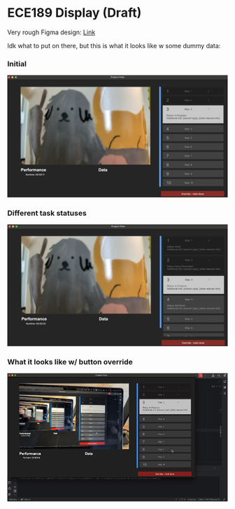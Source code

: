 # ECE189 Display (Draft)

Very rough Figma design: [Link](https://www.figma.com/file/YM6YA7H9epS9IwEm6eBoAy/ECE189-Diagram?type=design&node-id=27%3A2&mode=design&t=DkY9WNOVUdd2IV9z-1)

Idk what to put on there, but this is what it looks like w some dummy data:

### Initial 
![ss1.png](./screenshots/ss1.png)

### Different task statuses
![ss2.png](./screenshots/ss2.png)

### What it looks like w/ button override
![Screen Recording.mov](./screenshots/ssr.gif)